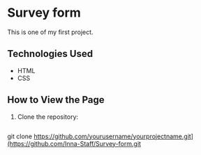 # Survey form

This is one of my first project.


## Technologies Used

- HTML
- CSS

## How to View the Page

1. Clone the repository:
   ```bash
 git clone https://github.com/yourusername/yourprojectname.git](https://github.com/Inna-Staff/Survey-form.git
